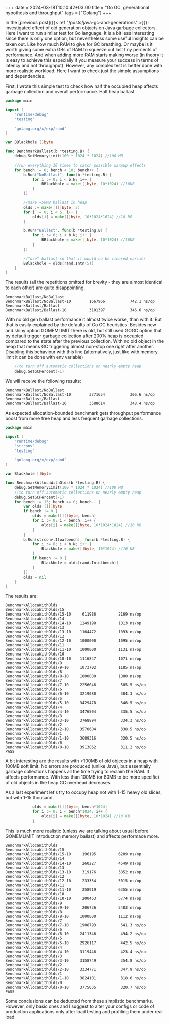 +++
date = 2024-03-18T10:10:42+03:00
title = "Go GC, generational hypothesis and throughput"
tags = ["Golang"]
+++

In the [previous post]({{< ref "/posts/java-gc-and-generations" >}}) I investigated effect of old generation objects on Java garbage collectors. Here I want to run similar test for Go language. It is a bit less interesting since there is only one option, but nevertheless some useful insights can be taken out. Like how much RAM to give for GC breathing. Or maybe is it worth giving some extra GBs of RAM to squeeze out last tiny percents of performance. And when adding more RAM starts making worse (in theory it is easy to achieve this especially if you measure your success in terms of latency and not throughput). However, any complex test is better done with more realistic workload. Here I want to check just the simple assumptions and dependencies. 

First, I wrote this simple test to check how half the occupied heap affects garbage collection and overall performance.
Half heap ballast
```go 
package main

import (
	"runtime/debug"
	"testing"

	"golang.org/x/exp/rand"
)

var BBlackhole []byte

func BenchmarkBallast(b *testing.B) {
	debug.SetMemoryLimit(100 * 1024 * 1024) //100 MB

	//run everything 10 times to catch possible warmup effects
	for bench := 0; bench < 10; bench++ {
		b.Run("NoBallast", func(b *testing.B) {
			for i := 0; i < b.N; i++ {
				BBlackhole = make([]byte, 10*1024) //10KB
			}
		})

		//make ~50MB ballast in heap
		olds := make([][]byte, 5)
		for i := 0; i < 5; i++ {
			olds[i] = make([]byte, 10*1024*1024) //10 MB
		}

		b.Run("Ballast", func(b *testing.B) {
			for i := 0; i < b.N; i++ {
				BBlackhole = make([]byte, 10*1024) //10KB
			}
		})

		//"use" ballast so that it would no be cleared earlier
		BBlackhole = olds[rand.Intn(5)]
	}
}
```
The results (all the repetitions omitted for brevity - they are almost identical to each other) are quite disappointing.
```
BenchmarkBallast/NoBallast
BenchmarkBallast/NoBallast-10      	 1667966	       742.1 ns/op
BenchmarkBallast/Ballast
BenchmarkBallast/Ballast-10        	 3101397	       346.6 ns/op
```
With no old gen ballast performance it almost twice worse, than with it. But that is easily explained by the defaults of Go GC heuristics. Besides new and shiny option GOMEMLIMIT there is old, but still used GOGC option that by default trigger garbage collection after 200% heap is occupied compared to the state after the previous collection. With no old object in the heap that means GC triggering almost non-stop one right after another. Disabling this behaviour with this line (alternatively, just like with memory limit it can be done with env variable)

```go
	//to turn off automatic collections on nearly empty heap
	debug.SetGCPercent(-1)
```
We will receive the following results:
```
BenchmarkBallast/NoBallast
BenchmarkBallast/NoBallast-10      	 3771654	       306.6 ns/op
BenchmarkBallast/Ballast
BenchmarkBallast/Ballast-10        	 3588614	       348.4 ns/op
```
As expected allocation-bounded benchmark gets throughput performance boost from more free heap and less frequent garbage collections.

```go
package main

import (
	"runtime/debug"
	"strconv"
	"testing"

	"golang.org/x/exp/rand"
)

var Blackhole []byte

func BenchmarkAllocaWithOlds(b *testing.B) {
	debug.SetMemoryLimit(100 * 1024 * 1024) //100 MB
	//to turn off automatic collections on nearly empty heap
	debug.SetGCPercent(-1)
	for bench := 15; bench >= 0; bench-- {
		var olds [][]byte
		if bench != 0 {
			olds = make([][]byte, bench)
			for i := 0; i < bench; i++ {
				olds[i] = make([]byte, 10*1024*1024) //10 MB
			}
		}
		b.Run(strconv.Itoa(bench), func(b *testing.B) {
			for i := 0; i < b.N; i++ {
				Blackhole = make([]byte, 10*1024) //10 KB
			}
			if bench != 0 {
				Blackhole = olds[rand.Intn(bench)]
			}
		})
		olds = nil
	}
}
```
The results are:
```
BenchmarkAllocaWithOlds
BenchmarkAllocaWithOlds/15
BenchmarkAllocaWithOlds/15-10 	  611986	      2169 ns/op
BenchmarkAllocaWithOlds/14
BenchmarkAllocaWithOlds/14-10 	 1249198	      1013 ns/op
BenchmarkAllocaWithOlds/13
BenchmarkAllocaWithOlds/13-10 	 1164472	      1093 ns/op
BenchmarkAllocaWithOlds/12
BenchmarkAllocaWithOlds/12-10 	 1000000	      1095 ns/op
BenchmarkAllocaWithOlds/11
BenchmarkAllocaWithOlds/11-10 	 1000000	      1131 ns/op
BenchmarkAllocaWithOlds/10
BenchmarkAllocaWithOlds/10-10 	 1116847	      1071 ns/op
BenchmarkAllocaWithOlds/9
BenchmarkAllocaWithOlds/9-10  	 1073702	      1185 ns/op
BenchmarkAllocaWithOlds/8
BenchmarkAllocaWithOlds/8-10  	 1000000	      1080 ns/op
BenchmarkAllocaWithOlds/7
BenchmarkAllocaWithOlds/7-10  	 2256046	       505.5 ns/op
BenchmarkAllocaWithOlds/6
BenchmarkAllocaWithOlds/6-10  	 3219080	       384.3 ns/op
BenchmarkAllocaWithOlds/5
BenchmarkAllocaWithOlds/5-10  	 3429478	       346.5 ns/op
BenchmarkAllocaWithOlds/4
BenchmarkAllocaWithOlds/4-10  	 3476504	       335.5 ns/op
BenchmarkAllocaWithOlds/3
BenchmarkAllocaWithOlds/3-10  	 3768894	       334.3 ns/op
BenchmarkAllocaWithOlds/2
BenchmarkAllocaWithOlds/2-10  	 3570604	       338.5 ns/op
BenchmarkAllocaWithOlds/1
BenchmarkAllocaWithOlds/1-10  	 3689316	       320.5 ns/op
BenchmarkAllocaWithOlds/0
BenchmarkAllocaWithOlds/0-10  	 3913862	       311.2 ns/op
PASS
```
A bit interesting are the results with >100MB of old objects in a heap with 100MB soft limit. No errors are produced (unlike Java), but essentially garbage collections happens all the time trying to reclaim the RAM. It affects performance. With less than 100MB (or 80MB to be more specific) of old objects in the heap GC overhead decreases.

As a last experiment let's try to occupy heap not with 1-15 heavy old slices, but with 1-15 thousand.
```go
			olds = make([][]byte, bench*1024)
			for i := 0; i < bench*1024; i++ {
				olds[i] = make([]byte, 10*1024) //10 KB
			}
```
This is much more realistic (unless we are talking about usual before GOMEMLIMIT introduction memory ballast) and affects performace more.
```
BenchmarkAllocaWithOlds
BenchmarkAllocaWithOlds/15
BenchmarkAllocaWithOlds/15-10 	  196195	      6209 ns/op
BenchmarkAllocaWithOlds/14
BenchmarkAllocaWithOlds/14-10 	  260227	      4549 ns/op
BenchmarkAllocaWithOlds/13
BenchmarkAllocaWithOlds/13-10 	  319176	      3852 ns/op
BenchmarkAllocaWithOlds/12
BenchmarkAllocaWithOlds/12-10 	  233354	      5015 ns/op
BenchmarkAllocaWithOlds/11
BenchmarkAllocaWithOlds/11-10 	  258919	      6355 ns/op
BenchmarkAllocaWithOlds/10
BenchmarkAllocaWithOlds/10-10 	  200463	      5774 ns/op
BenchmarkAllocaWithOlds/9
BenchmarkAllocaWithOlds/9-10  	  206736	      5483 ns/op
BenchmarkAllocaWithOlds/8
BenchmarkAllocaWithOlds/8-10  	 1000000	      1112 ns/op
BenchmarkAllocaWithOlds/7
BenchmarkAllocaWithOlds/7-10  	 1908793	       641.3 ns/op
BenchmarkAllocaWithOlds/6
BenchmarkAllocaWithOlds/6-10  	 2411346	       494.2 ns/op
BenchmarkAllocaWithOlds/5
BenchmarkAllocaWithOlds/5-10  	 2926117	       442.5 ns/op
BenchmarkAllocaWithOlds/4
BenchmarkAllocaWithOlds/4-10  	 3119446	       423.4 ns/op
BenchmarkAllocaWithOlds/3
BenchmarkAllocaWithOlds/3-10  	 3158749	       354.8 ns/op
BenchmarkAllocaWithOlds/2
BenchmarkAllocaWithOlds/2-10  	 3334771	       347.9 ns/op
BenchmarkAllocaWithOlds/1
BenchmarkAllocaWithOlds/1-10  	 3824101	       318.6 ns/op
BenchmarkAllocaWithOlds/0
BenchmarkAllocaWithOlds/0-10  	 3775035	       320.7 ns/op
PASS
```
Some conclusions can be deducted from these simplistic benchmarks. However, only basic ones and I suggest to alter your configs or code of production applications only after load testing and profiling them under real load. 